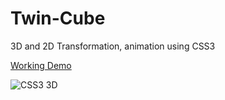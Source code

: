 Twin-Cube
============

3D and 2D Transformation, animation using CSS3

<a href="http://mawaliya.com/projects/twincube/"> Working Demo </a>

<img src="https://github.com/mawaliya/Twin-Cube/blob/master/twincube.png" title="CSS3 3D"/>
